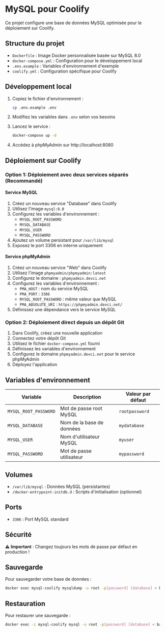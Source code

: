 # MySQL pour Coolify

Ce projet configure une base de données MySQL optimisée pour le déploiement sur Coolify.

## Structure du projet

- `Dockerfile` : Image Docker personnalisée basée sur MySQL 8.0
- `docker-compose.yml` : Configuration pour le développement local
- `.env.example` : Variables d'environnement d'exemple
- `coolify.yml` : Configuration spécifique pour Coolify

## Développement local

1. Copiez le fichier d'environnement :
   ```bash
   cp .env.example .env
   ```

2. Modifiez les variables dans `.env` selon vos besoins

3. Lancez le service :
   ```bash
   docker-compose up -d
   ```

4. Accédez à phpMyAdmin sur http://localhost:8080

## Déploiement sur Coolify

### Option 1: Déploiement avec deux services séparés (Recommandé)

#### Service MySQL
1. Créez un nouveau service "Database" dans Coolify
2. Utilisez l'image `mysql:8.0`
3. Configurez les variables d'environnement :
   - `MYSQL_ROOT_PASSWORD`
   - `MYSQL_DATABASE`
   - `MYSQL_USER` 
   - `MYSQL_PASSWORD`
4. Ajoutez un volume persistant pour `/var/lib/mysql`
5. Exposez le port 3306 en interne uniquement

#### Service phpMyAdmin
1. Créez un nouveau service "Web" dans Coolify
2. Utilisez l'image `phpmyadmin/phpmyadmin:latest`
3. Configurez le domaine : `phpmyadmin.devci.net`
4. Configurez les variables d'environnement :
   - `PMA_HOST` : nom du service MySQL
   - `PMA_PORT` : `3306`
   - `MYSQL_ROOT_PASSWORD` : même valeur que MySQL
   - `PMA_ABSOLUTE_URI` : `https://phpmyadmin.devci.net/`
5. Définissez une dépendance vers le service MySQL

### Option 2: Déploiement direct depuis un dépôt Git

1. Dans Coolify, créez une nouvelle application
2. Connectez votre dépôt Git
3. Utilisez le fichier `docker-compose.yml` fourni
4. Définissez les variables d'environnement
5. Configurez le domaine `phpmyadmin.devci.net` pour le service phpMyAdmin
6. Déployez l'application

## Variables d'environnement

| Variable | Description | Valeur par défaut |
|----------|-------------|-------------------|
| `MYSQL_ROOT_PASSWORD` | Mot de passe root MySQL | `rootpassword` |
| `MYSQL_DATABASE` | Nom de la base de données | `mydatabase` |
| `MYSQL_USER` | Nom d'utilisateur MySQL | `myuser` |
| `MYSQL_PASSWORD` | Mot de passe utilisateur | `mypassword` |

## Volumes

- `/var/lib/mysql` : Données MySQL (persistantes)
- `/docker-entrypoint-initdb.d` : Scripts d'initialisation (optionnel)

## Ports

- `3306` : Port MySQL standard

## Sécurité

⚠️ **Important** : Changez toujours les mots de passe par défaut en production !

## Sauvegarde

Pour sauvegarder votre base de données :

```bash
docker exec mysql-coolify mysqldump -u root -p[password] [database] > backup.sql
```

## Restauration

Pour restaurer une sauvegarde :

```bash
docker exec -i mysql-coolify mysql -u root -p[password] [database] < backup.sql
```
